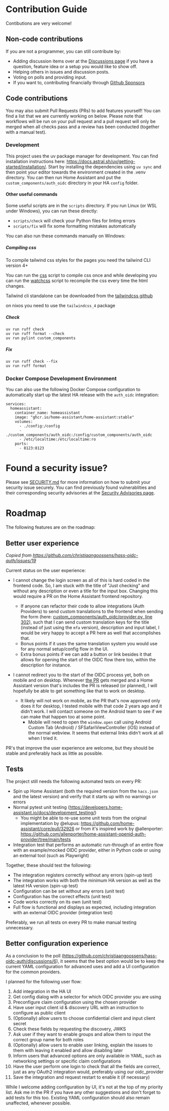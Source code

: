 # Contribution Guide
Contibutions are very welcome!

## Non-code contributions
If you are not a programmer, you can still contribute by:

- Adding discussion items over at the [Discussions page](https://github.com/christiaangoossens/hass-oidc-auth/discussions) if you have a question, feature idea or a setup you would like to show off.
- Helping others in issues and discussion posts.
- Voting on polls and providing input.
- If you want to, contributing financially through [Github Sponsors](https://github.com/sponsors/christiaangoossens)

## Code contributions
You may also submit Pull Requests (PRs) to add features yourself! You can find a list that we are currently working on below. Please note that workflows will be run on your pull request and a pull request will only be merged when all checks pass and a review has been conducted (together with a manual test).

### Development
This project uses the uv package manager for development. You can find installation instructions here: https://docs.astral.sh/uv/getting-started/installation/. Start by installing the dependencies using `uv sync` and then point your editor towards the environment created in the .venv directory.
You can then run Home Assistant and put the `custom_components/auth_oidc` directory in your HA `config` folder.

#### Other useful commands
Some useful scripts are in the `scripts` directory. If you run Linux (or WSL under Windows), you can run these directly:

- `scripts/check` will check your Python files for linting errors
- `scripts/fix` will fix some formatting mistakes automatically

You can also run these commands manually on Windows:

##### Compiling css

To compile tailwind css styles for the pages you need the tailwind CLI version 4+

You can run the [css](./scripts/css) script to compile css once and while developing you can run the [watchcss](./scripts/watchcss) script to recompile the css every time the html changes.

Tailwind cli standalone can be downloaded from the [tailwindcss github](https://github.com/tailwindlabs/tailwindcss/releases)

on nixos you need to use the `tailwindcss_4` package

##### Check
```
uv run ruff check
uv run ruff format --check
uv run pylint custom_components
```

##### Fix
```
uv run ruff check --fix
uv run ruff format
```

### Docker Compose Development Environment
You can also use the following Docker Compose configuration to automatically start up the latest HA release with the `auth_oidc` integration:

```
services:
  homeassistant:
    container_name: homeassistant
    image: "ghcr.io/home-assistant/home-assistant:stable"
    volumes:
      - ./config:/config
      - ./custom_components/auth_oidc:/config/custom_components/auth_oidc
      - /etc/localtime:/etc/localtime:ro
    ports:
      - 8123:8123
```

# Found a security issue?
Please see [SECURITY.md](./SECURITY.md) for more information on how to submit your security issue securely. You can find previously found vulnerablities and their corresponding security advisories at the [Security Advisories page](https://github.com/christiaangoossens/hass-oidc-auth/security/advisories).

# Roadmap
The following features are on the roadmap:

## Better user experience
*Copied from https://github.com/christiaangoossens/hass-oidc-auth/issues/19*

Current status on the user experience:

- I cannot change the login screen as all of this is hard coded in the frontend code. So, I am stuck with the title of "Just checking" and without any description or even a title for the input box. Changing this would require a PR on the Home Assistant frontend repository.
  - If anyone can refactor their code to allow integrations (Auth Providers) to send custom translations to the frontend when sending the form (here: [custom_components/auth_oidc/provider.py, line 302](https://github.com/christiaangoossens/hass-oidc-auth/blob/main/custom_components/auth_oidc/provider.py#L302)), such that I can send custom translation keys for the title (instead of just using the `mfa` version), description and input label, I would be very happy to accept a PR here as well that accomplishes that.
  - Bonus points if it uses the same translation system you would use for any normal setup/config flow in the UI.
  - Extra bonus points if we can add a button or link besides it that allows for opening the start of the OIDC flow there too, within the description for instance.

- I cannot redirect you to the start of the OIDC process yet, both on mobile and on desktop. Whenever [the PR](https://github.com/home-assistant/frontend/pull/23204) gets merged and a Home Assistant version that's includes the PR is released (or planned), I will hopefully be able to get something like that to work on desktop.
  - It likely will not work on mobile, as the PR that's now approved only does it for desktop, I tested mobile with that code 2 years ago and it didn't work. I will contact someone on the Android team to see if we can make that happen too at some point.
    - Mobile will need to open the `window.open` call using Android Custom Tab (Android) / SFSafariViewController (iOS) instead of the normal webview. It seems that external links didn't work at all when I tried it.

PR's that improve the user experience are welcome, but they should be stable and preferably hack as little as possible.

## Tests
The project still needs the following automated tests on every PR:

- Spin up Home Assistant (both the required version from the `hacs.json` and the latest version) and verify that it starts up with no warnings or errors
- Normal pytest unit testing (https://developers.home-assistant.io/docs/development_testing/)
  - You might be able to re-use some unit tests from the original implementation by @elupus: https://github.com/home-assistant/core/pull/32926 or from it's inspired work by @allenporter: https://github.com/allenporter/home-assistant-openid-auth-provider/tree/main/tests
- Integration test that performs an automatic run-through of an entire flow with an example/mocked OIDC provider, either in Python code or using an external tool (such as Playwright)

Together, these should test the following:
- The integration registers correctly without any errors (spin-up test)
- The integration works with both the minimum HA version as well as the latest HA version (spin-up test)
- Configuration can be set without any errors (unit test)
- Configuration has the correct effects (unit test)
- Code works correctly on its own (unit test)
- Full flow is functional and displays as expected, including integration with an external OIDC provider (integration test)

Preferably, we run all tests on every PR to make manual testing unnecessary.

## Better configuration experience
As a conclusion to the poll (https://github.com/christiaangoossens/hass-oidc-auth/discussions/6), it seems that the best option would be to keep the current YAML configuration for advanced uses and add a UI configuration for the common providers.

I planned for the following user flow:

1. Add integration in the HA UI
2. Get config dialog with a selector for which OIDC provider you are using
3. Preconfigure claim configuration using the chosen provider
4. Have user input client id & discovery URL with an instruction to configure as public client
5. (Optionally) allow users to choose confidential client and input client secret
6. Check these fields by requesting the discovery, JWKS
7. Ask user if they want to enable groups and allow them to input the correct group name for both roles
8. (Optionally) allow users to enable user linking, explain the issues to them with leaving it enabled and allow disabling later
9. Inform users that advanced options are only available in YAML, such as networking settings or specific claim configurations
10. Have the user perform one login to check that all the fields are correct, just as any OAuth2 integration would, preferably using our oidc_provider
11. Save the integration and request restart to enable it (if necessary)

While I welcome adding configuration by UI, it's not at the top of my priority list. Ask me in the PR if you have any other suggestions and don't forget to add tests for this too. Existing YAML configuration should also remain unaffected, whenever possible.
